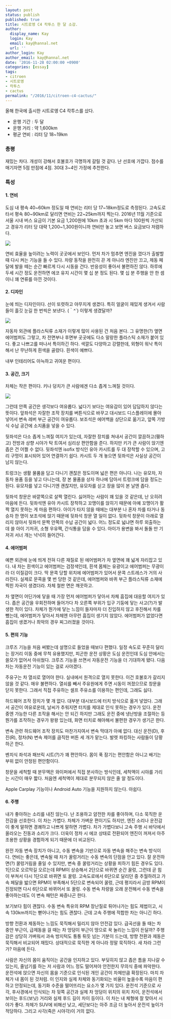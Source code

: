 ```yaml
---
layout: post
status: publish
published: true
title: 시트로엥 C4 칵투스 한 달 소감.
author:
  display_name: Kay
  login: Kay
  email: kay@hannal.net
  url: ''
author_login: Kay
author_email: kay@hannal.net
date: '2016-11-28 02:00:00 +0900'
categories: [essay]
tags:
- citroen
- 시트로엥
- 칵투스
- cactus
permalink: "/2016/11/citroen-c4-cactus/"
---
```


올해 한국에 출시한 시트로엥 C4 칵투스를 샀다.

- 운행 기간 : 두 달
- 운행 거리 : 약 1,600km
- 평균 연비 : 리터 당 18~19km

### 총평

재밌는 차다. 개성이 강해서 호불호가 극명하게 갈릴 것 같다. 난 선호에 가깝다. 점수를 매기자면 5점 만점에 4점. 30대 3~4인 가정에 추천한다.

### 특성

#### 1. 연비

도심 내 평속 40~60km 정도일 때 연비는 리터 당 17~18km정도로 측정된다. 고속도로 타서 평속 80~90km로 달리면 연비는 22~25km까지 찍는다. 2016년 11월 기준으로 서울 시내 버스 요금이 기본 요금 1,200원에 10km 초과 시 5km 마다 100원씩 가산되고 경유가 리터 당 대략 1,200~1,300원이니까 연비만 놓고 보면 버스 요금보다 저렴하다.

![](/assets/uploads/2016/11/c4-cactus-fuel-efficient.jpg)

연비 효율을 높이려는 노력이 곳곳에서 보인다. 먼저 차가 멈추면 엔진을 껐다가 출발할 때 다시 켜는 기능을 들 수 있다. 차량 동작을 완전히 끈 게 아니라 엔진만 끄고, 제동 페달에 발을 떼는 순간 빠르게 다시 시동을 건다. 반응성이 좋아서 불편하진 않다. 하루에 두세 시간 정도 운전하면 에코 유지 시간이 몇 십 분 정도 된다. 몇 십 분 주행을 안 한 셈이니 꽤 연류를 아낀 것이다.


#### 2. 디자인

눈에 띄는 디자인이다. 선이 또렷하고 야무지게 생겼다. 특히 얼굴이 재밌게 생겨서 사람들이 흘깃 눈길 한 번씩은 보낸다. (｀^´) 이렇게 생겼달까?

![](/assets/uploads/2016/11/c4-cactus-front.jpg)

자동차 외관에 플라스틱류 소재가 이렇게 많이 사용된 건 처음 본다. 그 유명한(?) 옆면 에어범퍼도 그렇고, 차 전면부나 후면부 곳곳에도 다소 말랑한 플라스틱 소재가 붙어 있다. 좋고 나쁘고를 떠나서 특이하긴 하다. 색깔도 다양하고 강렬한데, 외형이 워낙 특이해서 난 무난하게 흰색을 골랐다. 흰색이 예쁘다.

내부 인테리어도 아늑하고 귀여운 편이다.


#### 3. 공간, 크기

차체는 작은 편이다. 키나 덩치가 큰 사람에겐 다소 좁게 느껴질 것이다.

![](/assets/uploads/2016/11/c4-cactus-size.jpg)

그런데 안쪽 공간은 생각보다 여유롭다. 넓다기 보다는 여유감이 있어 답답하지 않다는 뜻이다. 앞좌석은 자잘한 조작 장치를 버튼식으로 바꾸고 대시보드 디스플레이에 몰아 넣어서 변속 레버 부근 공간이 여유롭다. 보조석은 에어백을 상단으로 옮기고, 앞쪽 가방식 수납 공간에 소지품을 넣을 수 있다.

뒷좌석은 다소 좁게 느껴질 여지가 있는데, 자잘한 장치를 쳐내서 공간이 깔끔하고(휑하고) 전방과 상향 시야가 탁 트여서 심리상 편안함을 준다. 하지만 키가 큰 사람이 앉기엔 좁은 건 어쩔 수 없다. 뒷좌석엔 isofix 방식인 유아 카시트를 두 대 장착할 수 있으며, 고리 구멍이 표시되어 있어 연결하기 쉽다. 카시트 두 개 놓으면 뒷좌석은 사실상 공간이 남지 않는다.

트렁크는 생활 물품을 담고 다니기 괜찮은 정도이며 넓은 편은 아니다. 나는 유모차, 자동차 용품 등을 넣고 다니는데, 장 본 물품을 상자 하나에 담아서 트렁크에 담을 정도는 된다. 유모차를 넣고 다니기엔 괜찮지만, 유모차를 싣고 장을 많이 본 날엔 좁다.

뒷좌석 창문은 바깥쪽으로 살짝 열린다. 싫어하는 사람이 꽤 있을 것 같은데, 난 오히려 마음에 든다. 뒷좌석엔 유아 카시트 장착하고 꼬맹이를 앉히기 때문에 아예 꼬맹이가 활짝 열지 못하는 게 마음 편하다. 아이가 타지 않을 때에는 대부분 나 혼자 차를 타거나 동승자 한 명이 보조석에 앉기 때문에 뒷좌석 창문 열 일이 없다. 뒷좌석 창문이 아래로 열리지 않아서 뒷좌석 문짝 안쪽의 수납 공간이 넓다. 어느 정도로 넓냐면 하루 외출하는 데 쓸 아이 기저귀, 소형 우유팩, 간식통을 담을 수 있다. 아이가 용변을 봐서 돌돌 만 기저귀 서너 개는 넉넉히 들어간다.


#### 4. 에어범퍼

예쁜 외관에 눈에 띄게 전혀 다른 재질로 된 에어범퍼가 차 옆면에 꽤 넓게 자리잡고 있다. 내 차는 흰색이고 에어범퍼는 검정색인데, 흰색 몸체는 유광이고 에어범퍼는 무광이라 더 이질감이 크다. 딱 문콕 당할 위치에 에어범퍼가 있어서 문콕 스트레스가 거의 사라진다. 실제로 문콕을 몇 번 당한 것 같은데, 에어범퍼와 바퀴 부근 플라스틱류 소재에 찍힌 자국이 생겼더라. 차체 철판 면은 깨끗하고.

차 옆면이 어딘가에 닿을 때 가장 먼저 에어범퍼가 닿아서 차체 흠집에 대응할 여지가 있다. 좁은 공간을 우회전하며 들어가다 차 오른쪽 부위가 입구 기둥에 닿는 사고(?)가 발생한 적이 있다. 차체가 뭔가에 닿는 느낌이 들자마자 더 진입하지 않고 후진해서 차를 뺐는데, 에어범퍼가 닿아서 차체엔 아무런 흠집이 생기지 않았다. 에어범퍼가 없었다면 흠집이 생겼거나 최악의 경우 찌그러졌을 것이다.


#### 5. 편의 기능

크루즈 기능을 처음 써봤는데 설명으로 들었을 때보다 편했다. 일정 속도로 꾸준히 달리는 장거리 이동 중에 무척 유용했지만, 피곤한 운전 상황은 도심 운전인데 도심 안에서는 쓸모가 없어서 아쉬웠다. 크루즈 기능을 쓰면서 자동운전 기능을 더 기대하게 됐다. 다음 차는 자동운전 기능이 있는 걸로 사야겠다.

주유구는 차 열쇠로 열어야 한다. 실내에서 원격으로 열지 못한다. 이건 호불호가 갈리지 않을 것 같다. 매우 불편하다. 열쇠를 빼서 주유원에게 주면 시동이 꺼졌으므로 창문을 닫지 못한다. 그래서 직접 주유하는 셀프 주유소를 이용하는 편인데, 그래도 싫다.

하드웨어 조작 장치가 몇 개 없다. 대부분 대시보드에 터치 방식으로 옮겨 넣었다. 그래서 공간이 여유로운데, 날씨가 추워지면 터치를 제대로 인식 못하는 경우가 있다. 운전 중엔 가능한 다른 조작을 해서는 안 되긴 하지만 그래도 운전 중에 냉난방을 조절하는 등 뭔가를 조작하는 경우가 왕왕 있는데, 화면 터치로 해야해서 불편한 경우가 생기곤 한다.

변속 관련 하드웨어 조작 장치도 마찬가지여서 변속 막대가 아예 없다. 대신 운전(D), 후진(R), 정차(N) 변속 제어를 큼직한 버튼 세 개가 맡는다. 발렛 파킹하는 사람들이 당황하곤 한다.

벤치식 좌석과 패브릭 시트(?)가 꽤 편안하다. 몸이 푹 잠기는 편안함은 아니고 배기는 부위 없이 안정된 편안함이다.

창문을 세척할 때 분무액은 와이퍼에서 직접 분사하는 방식인데, 세척액이 시야를 가리는 시간이 매우 짧다. 처음엔 세척액이 제대로 분무되지 않은 줄 알 정도이다.

Apple Carplay 기능이나 Android Auto 기능을 지원하지 않는다. 아쉽다.


#### 6. 주행

내가 좋아하는 소리를 내진 않는다. 난 조용하고 얌전한 차를 좋아하며, 다소 묵직한 운전감을 선호한다. 이 차는 가볍다. 차체가 가벼운 편이기도 하지만, 엔진 소리나 운전감이 좋게 말하면 경쾌하고 나쁘게 말하면 가볍다. 차가 가볍다보니 고속 주행 시 바닥에서 올라오는 진동과 소리가 크다. 더욱이 정차 시 에코 상태로 전환되어 엔진이 꺼져서 아주 조용한 상황을 경험하게 되기 때문에 더 비교된다.

완전 자동 변속 장치가 아니고, 수동 변속을 기반으로 자동 변속을 해주는 변속 방식이다. 연비는 좋은데, 변속될 때 차가 꿀렁거리는 수동 변속의 단점을 안고 있다. 잘 운전하면(?) 꿀렁거림을 줄일 수 있지만, 변속 중 꿀렁거리는 상황을 피하기 힘든 경우도 있다. 1단으로 오르막길 오르는데 RPM이 상승해서 2단으로 바뀌면 순간 꿀렁, 그런데 곧 힘이 부쳐서 다시 1단으로 바뀌면 또 꿀렁. 고속도로에서 6단으로 달리던 중 추월하려고 가속 페달을 밟으면 RPM이 부족해서 5단으로 변속되어 꿀렁, 근데 평지라서 금방 RPM이 진정되면 다시 6단으로 바뀌어서 또 꿀렁. 수동 변속 차량을 오래 운전해서 수동 변속을 좋아하는데도 이 변속 패턴은 짜증나곤 한다.

보기보다 힘이 괜찮다. 수동 변속 특유의 RPM 장난질로 튀어나가는 힘도 제법이고, 시속 130km까지는 뻗어나가는 힘도 괜찮다. 근데 고속 주행에 적합한 차는 아니긴 하다.

방향 전환과 제동하는 느낌도 묵직해서 밀리지 않아 안전감 있다. 급곡선을 돌 때는 차 중안 부근이, 급제동을 걸 때는 차 엉덩이 부근이 땅으로 꾹 눌리는 느낌이 든달까? 주행감은 상당히 가벼워서 과속 방지턱도 퉁퉁 튀듯 넘는 기분이 드는데, 방향 전환과 제동은 묵직해서 비교되어 재밌다. 상대적으로 묵직한 게 아니라 정말 묵직하다. 새 차라 그런가? 마음에 든다.

사람은 자신의 몸이 움직이는 공간을 인지하고 있다. 부딪히지 않고 좁은 틈을 지나갈 수 있는지, 줄넘기를 하는 저 사람과 어느 정도 떨어져야 안전한지 무의식 중에 파악한다. 운전석에 앉으면 자신의 몸을 기준으로 인식된 개인 공간이 차체만큼 확장된다. 마치 차체가 내 몸이 된 것처럼. 이 인지와 실제 차체와 동기화되는 비율이 높을수록 마음이 편하고 안정되는데, 동기화 수준을 떨어뜨리는 요소가 몇 가지 있다. 운전석 기준으로 사각, 후사경에서 인식되는 차 뒷쪽 공간과 실제 차 엉덩이 위치의 위치 차이, 운전석에서 보이는 후드(보닛) 거리와 실제 후드 길이 차이 등이다. 이 차는 내 체형에 잘 맞아서 시야가 좋다. 차체가 SUV에 비해선 낮고, 세단보다는 아주 조금 더 높아서 운전석 높이가 적당하다. 그리고 사각(죽은 시야각)이 거의 없다.
